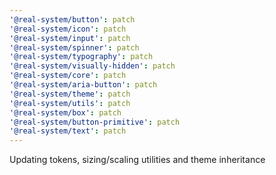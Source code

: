 ```yaml
---
'@real-system/button': patch
'@real-system/icon': patch
'@real-system/input': patch
'@real-system/spinner': patch
'@real-system/typography': patch
'@real-system/visually-hidden': patch
'@real-system/core': patch
'@real-system/aria-button': patch
'@real-system/theme': patch
'@real-system/utils': patch
'@real-system/box': patch
'@real-system/button-primitive': patch
'@real-system/text': patch
---
```


Updating tokens, sizing/scaling utilities and theme inheritance
